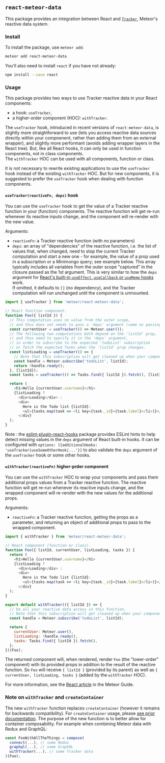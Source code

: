 ## `react-meteor-data`

This package provides an integration between React and [`Tracker`](https://atmospherejs.com/meteor/tracker), Meteor's reactive data system.

### Install

To install the package, use `meteor add`:

```bash
meteor add react-meteor-data
```

You'll also need to install `react` if you have not already:

```bash
npm install --save react
```

### Usage

This package provides two ways to use Tracker reactive data in your React components:
- a hook: `useTracker`,
- a higher-order component (HOC): `withTracker`.

The `useTracker` hook, introduced in recent versions of `react-meteor-data`, is slightly more straightforward to use (lets you access reactive data sources directly within your compnenent, rather than adding them from an external wrapper), and slightly more performant (avoids adding wrapper layers in the React tree). But, like all React hooks, it can only be used in function components, not in class components.  
The `withTracker` HOC can be used with all components, function or class.

It is not necessary to rewrite existing applications to use the `useTracker` hook instead of the existing `withTracker` HOC. But for new components, it is suggested to prefer the `useTracker` hook when dealing with function components.

#### `useTracker(reactiveFn, deps)` hook

You can use the `useTracker` hook to get the value of a Tracker reactive function in your (function) components. The reactive function will get re-run whenever its reactive inputs change, and the component will re-render with the new value.

Arguments:
- `reactiveFn`: a Tracker reactive function (with no parameters)
- `deps`: an array of "dependencies" of the reactive function, i.e. the list of values that, when changed, need to stop the current Tracker computation and start a new one - for example, the value of a prop used in a subscription or a Minimongo query; see example below. This array typically includes all variables from the outer scope "captured" in the closure passed as the 1st argument. This is very similar to how the `deps` argument for [React's built-in `useEffect`, `useCallback` or `useMemo` hooks](https://reactjs.org/docs/hooks-reference.html) work.  
If omitted, it defaults to `[]` (no dependency), and the Tracker computation will run unchanged until the component is unmounted.

```js
import { useTracker } from 'meteor/react-meteor-data';

// React function component.
function Foo({ listId }) {
  // This computation uses no value from the outer scope,
  // and thus does not needs to pass a 'deps' argument (same as passing []).
  const currentUser = useTracker(() => Meteor.user());
  // The following two computations both depend on the 'listId' prop,
  // and thus need to specify it in the 'deps' argument,
  // in order to subscribe to the expected 'todoList' subscription
  // or fetch the expected Tasks when the 'listId' prop changes.
  const listLoading = useTracker(() => {
    // Note that this subscription will get cleaned up when your component is unmounted.
    const handle = Meteor.subscribe('todoList', listId);
    return !handle.ready();
  }, [listId]);
  const tasks = useTracker(() => Tasks.find({ listId }).fetch(), [listId]);

  return (
    <h1>Hello {currentUser.username}</h1>
    {listLoading ?
      <div>Loading</div> :
      <div>
        Here is the Todo list {listId}:
        <ul>{tasks.map(task => <li key={task._id}>{task.label}</li>)}</ul>
      </div}
  );
}
```

Note : the [eslint-plugin-react-hooks](https://www.npmjs.com/package/eslint-plugin-react-hooks) package provides ESLint hints to help detect missing values in the `deps` argument of React built-in hooks. It can be configured with `options: [{additionalHooks: 'useTracker|useSomeOtherHook|...'}]` to also validate the `deps` argument of the `useTracker` hook or some other hooks.

#### `withTracker(reactiveFn)` higher-prder component

You can use the `withTracker` HOC to wrap your components and pass them additional props values from a Tracker reactive function. The reactive function will get re-run whenever its reactive inputs change, and the wrapped component will re-render with the new values for the additional props.

Arguments:
- `reactiveFn`: a Tracker reactive function, getting the props as a parameter, and returning an object of additional props to pass to the wrapped component.

```js
import { withTracker } from 'meteor/react-meteor-data';

// React component (function or class).
function Foo({ listId, currentUser, listLoading, tasks }) {
  return (
    <h1>Hello {currentUser.username}</h1>
    {listLoading ?
      <div>Loading</div> :
      <div>
        Here is the Todo list {listId}:
        <ul>{tasks.map(task => <li key={task._id}>{task.label}</li>)}</ul>
      </div}
  );
}

export default withTracker(({ listId }) => {
  // Do all your reactive data access in this function.
  // Note that this subscription will get cleaned up when your component is unmounted
  const handle = Meteor.subscribe('todoList', listId);

  return {
    currentUser: Meteor.user(),
    listLoading: !handle.ready(),
    tasks: Tasks.find({ listId }).fetch(),
  };
})(Foo);
```

The returned component will, when rendered, render `Foo` (the "lower-order" component) with its provided props in addition to the result of the reactive function. So `Foo` will receive `{ listId }` (provided by its parent) as well as `{ currentUser, listLoading, tasks }` (added by the `withTracker` HOC).

For more information, see the [React article](http://guide.meteor.com/react.html) in the Meteor Guide.

### Note on `withTracker` and `createContainer`

The new `withTracker` function replaces `createContainer` (however it remains for backwards compatibility). For `createContainer` usage, please [see prior documentation](https://github.com/meteor/react-packages/blob/ac251a6d6c2d0ddc22daad36a7484ef04b11862e/packages/react-meteor-data/README.md). The purpose of the new function is to better allow for container composability. For example when combining Meteor data with Redux and GraphQL: 

```js
const FooWithAllTheThings = compose(
  connect(...), // some Redux
  graphql(...), // some GraphQL
  withTracker(...), // some Tracker data
)(Foo);
```
